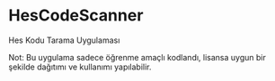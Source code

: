 # HesCodeScanner
Hes Kodu Tarama Uygulaması

Not: Bu uygulama sadece öğrenme amaçlı kodlandı, lisansa uygun bir şekilde dağıtımı ve kullanımı yapılabilir.
